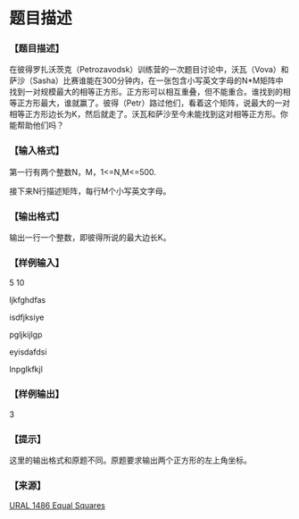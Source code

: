 # 题目描述


<h3>
【题目描述】
</h3>
<p>
在彼得罗扎沃茨克（Petrozavodsk）训练营的一次题目讨论中，沃瓦（Vova）和萨沙（Sasha）比赛谁能在300分钟内，在一张包含小写英文字母的N*M矩阵中找到一对规模最大的相等正方形。正方形可以相互重叠，但不能重合。谁找到的相等正方形最大，谁就赢了。彼得（Petr）路过他们，看着这个矩阵，说最大的一对相等正方形边长为K，然后就走了。沃瓦和萨沙至今未能找到这对相等正方形。你能帮助他们吗？
</p>
<h3>
【输入格式】
</h3>
<p>
第一行有两个整数N，M，1&lt;=N,M&lt;=500.
</p>
<p>
接下来N行描述矩阵，每行M个小写英文字母。
</p>
<h3>
【输出格式】
</h3>
<p>
输出一行一个整数，即彼得所说的最大边长K。
</p>
<h3>
【样例输入】
</h3>
<p>
5 10
</p>
<p>
ljkfghdfas
</p>
<p>
isdfjksiye
</p>
<p>
pgljkijlgp
</p>
<p>
eyisdafdsi
</p>
<p>
lnpglkfkjl
</p>
<h3>
【样例输出】
</h3>
<p>
3
</p>
<h3>
【提示】
</h3>
<p>
这里的输出格式和原题不同。原题要求输出两个正方形的左上角坐标。
</p>
<h3>
【来源】
</h3>
<p>
<a href="http://acm.timus.ru/problem.aspx?space=1&amp;num=1486" target="_blank">URAL 1486 Equal Squares</a> 
</p>
